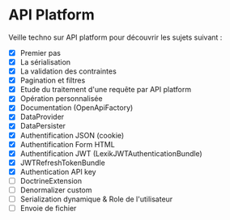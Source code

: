 # API Platform

Veille techno sur API platform pour découvrir les sujets suivant :

- [x] Premier pas
- [x] La sérialisation
- [x] La validation des contraintes
- [x] Pagination et filtres
- [x] Etude du traitement d'une requête par API platform
- [x] Opération personnalisée
- [x] Documentation (OpenApiFactory)
- [x] DataProvider
- [x] DataPersister
- [x] Authentification JSON (cookie)
- [x] Authentification Form HTML
- [x] Authentification JWT (LexikJWTAuthenticationBundle)
- [x] JWTRefreshTokenBundle
- [x] Authentication API key
- [ ] DoctrineExtension
- [ ] Denormalizer custom
- [ ] Serialization dynamique & Role de l'utilisateur
- [ ] Envoie de fichier
